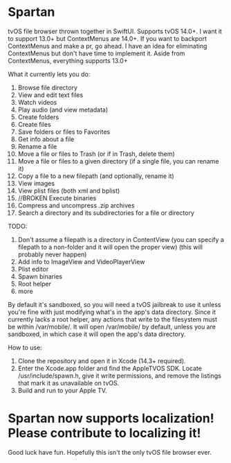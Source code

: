 # Spartan
tvOS file browser thrown together in SwiftUI. Supports tvOS 14.0+.
I want it to support 13.0+ but ContextMenus are 14.0+. If you want to backport ContextMenus and make a pr, go ahead.
I have an idea for eliminating ContextMenus but don't have time to implement it.
Aside from ContextMenus, everything supports 13.0+

What it currently lets you do:

1. Browse file directory
2. View and edit text files
3. Watch videos
4. Play audio (and view metadata)
5. Create folders
6. Create files
7. Save folders or files to Favorites
8. Get info about a file
9. Rename a file
10. Move a file or files to Trash (or if in Trash, delete them)
11. Move a file or files to a given directory (if a single file, you can rename it)
12. Copy a file to a new filepath (and optionally, rename it)
13. View images
14. View plist files (both xml and bplist)
15. //BROKEN Execute binaries
16. Compress and uncompress .zip archives
17. Search a directory and its subdirectories for a file or directory

TODO:
1. Don't assume a filepath is a directory in ContentView (you can specify a filepath to a non-folder and it will open the proper view)
(this will probably never happen)
2. Add info to ImageView and VideoPlayerView
3. Plist editor
4. Spawn binaries
5. Root helper
6. more

By default it's sandboxed, so you will need a tvOS jailbreak to use it unless you're fine with just modifying what's in the app's data directory. Since it currently lacks a root helper, any actions that write to the filesystem must be within /var/mobile/.
It will open /var/mobile/ by default, unless you are sandboxed, in which case it will open the app's data directory.

How to use:
1. Clone the repository and open it in Xcode (14.3+ required).
2. Enter the Xcode.app folder and find the AppleTVOS SDK. Locate /usr/include/spawn.h, give it write permissions, and remove the listings that mark it as unavailable on tvOS.
3. Build and run to your Apple TV.

# Spartan now supports localization! Please contribute to localizing it!

Good luck have fun. Hopefully this isn't the only tvOS file browser ever.
